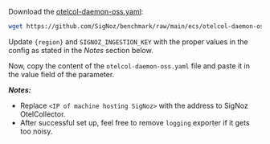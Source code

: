 Download the [otelcol-daemon-oss.yaml](https://github.com/SigNoz/benchmark/blob/main/ecs/otelcol-daemon-oss.yaml):

```bash
wget https://github.com/SigNoz/benchmark/raw/main/ecs/otelcol-daemon-oss.yaml
```

Update `{region}` and `SIGNOZ_INGESTION_KEY` with the proper values in the config
as stated in the *Notes* section below.

Now, copy the content of the `otelcol-daemon-oss.yaml` file and paste it in the
value field of the parameter.

***Notes:***

- Replace `<IP of machine hosting SigNoz>` with the address to SigNoz OtelCollector.
- After successful set up, feel free to remove `logging` exporter if it gets too noisy.